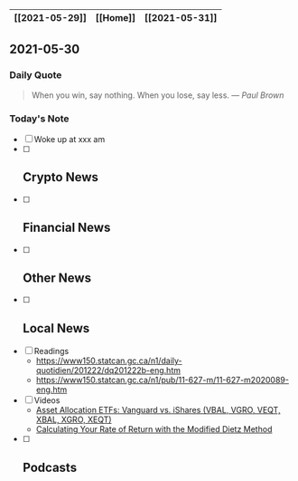 | [[2021-05-29]] | [[Home]] | [[2021-05-31]] |
| :------------: | :------: | :------------: |

## 2021-05-30 

### Daily Quote
> When you win, say nothing. When you lose, say less.
> &mdash; <cite>Paul Brown</cite>

### Today's Note
- [ ] Woke up at xxx am
- [ ] Crypto News
	- 
- [ ] Financial News
	- 
- [ ] Other News
	- 
- [ ] Local News
	-
- [ ] Readings
	- https://www150.statcan.gc.ca/n1/daily-quotidien/201222/dq201222b-eng.htm
	- https://www150.statcan.gc.ca/n1/pub/11-627-m/11-627-m2020089-eng.htm
- [ ] Videos
	- [Asset Allocation ETFs: Vanguard vs. iShares (VBAL, VGRO, VEQT, XBAL, XGRO, XEQT)](https://www.youtube.com/watch?v=jehooxCWU1k)
	- [Calculating Your Rate of Return with the Modified Dietz Method](https://www.youtube.com/watch?v=Olz-lvppTTk)
- [ ] Podcasts
	- 

